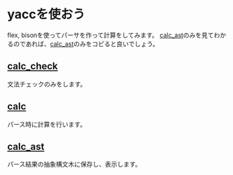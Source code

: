 # yaccを使おう

flex, bisonを使ってパーサを作って計算をしてみます。
[calc_ast]()のみを見てわかるのであれば、[calc_ast](calc_ast)のみをコピると良いでしょう。

## [calc_check](calc_check)

文法チェックのみをします。

## [calc](calc)

パース時に計算を行います。

## [calc_ast](calc_ast)

パース結果の抽象構文木に保存し、表示します。
